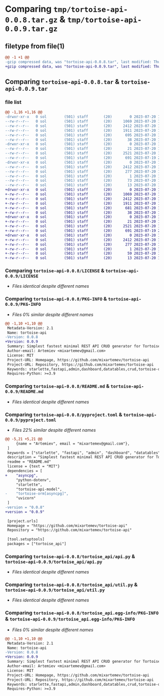 # Comparing `tmp/tortoise-api-0.0.8.tar.gz` & `tmp/tortoise-api-0.0.9.tar.gz`

## filetype from file(1)

```diff
@@ -1 +1 @@
-gzip compressed data, was "tortoise-api-0.0.8.tar", last modified: Thu Jul 20 18:36:00 2023, max compression
+gzip compressed data, was "tortoise-api-0.0.9.tar", last modified: Thu Jul 20 18:57:06 2023, max compression
```

## Comparing `tortoise-api-0.0.8.tar` & `tortoise-api-0.0.9.tar`

### file list

```diff
@@ -1,16 +1,16 @@
-drwxr-xr-x   0 sol        (501) staff       (20)        0 2023-07-20 18:36:00.200544 tortoise-api-0.0.8/
--rw-r--r--   0 sol        (501) staff       (20)     1069 2023-07-20 16:06:42.000000 tortoise-api-0.0.8/LICENSE
--rw-r--r--   0 sol        (501) staff       (20)     2412 2023-07-20 18:36:00.200252 tortoise-api-0.0.8/PKG-INFO
--rw-r--r--   0 sol        (501) staff       (20)     1911 2023-07-20 16:15:02.000000 tortoise-api-0.0.8/README.md
--rw-r--r--   0 sol        (501) staff       (20)      695 2023-07-20 18:32:45.000000 tortoise-api-0.0.8/pyproject.toml
--rw-r--r--   0 sol        (501) staff       (20)       38 2023-07-20 18:36:00.200617 tortoise-api-0.0.8/setup.cfg
-drwxr-xr-x   0 sol        (501) staff       (20)        0 2023-07-20 18:36:00.198330 tortoise-api-0.0.8/tortoise_api/
--rw-r--r--   0 sol        (501) staff       (20)       21 2023-07-20 18:33:16.000000 tortoise-api-0.0.8/tortoise_api/__init__.py
--rw-r--r--   0 sol        (501) staff       (20)     2521 2023-07-20 18:22:34.000000 tortoise-api-0.0.8/tortoise_api/api.py
--rw-r--r--   0 sol        (501) staff       (20)      691 2023-07-19 21:44:31.000000 tortoise-api-0.0.8/tortoise_api/util.py
-drwxr-xr-x   0 sol        (501) staff       (20)        0 2023-07-20 18:36:00.199935 tortoise-api-0.0.8/tortoise_api.egg-info/
--rw-r--r--   0 sol        (501) staff       (20)     2412 2023-07-20 18:36:00.000000 tortoise-api-0.0.8/tortoise_api.egg-info/PKG-INFO
--rw-r--r--   0 sol        (501) staff       (20)      277 2023-07-20 18:36:00.000000 tortoise-api-0.0.8/tortoise_api.egg-info/SOURCES.txt
--rw-r--r--   0 sol        (501) staff       (20)        1 2023-07-20 18:36:00.000000 tortoise-api-0.0.8/tortoise_api.egg-info/dependency_links.txt
--rw-r--r--   0 sol        (501) staff       (20)       73 2023-07-20 18:36:00.000000 tortoise-api-0.0.8/tortoise_api.egg-info/requires.txt
--rw-r--r--   0 sol        (501) staff       (20)       13 2023-07-20 18:36:00.000000 tortoise-api-0.0.8/tortoise_api.egg-info/top_level.txt
+drwxr-xr-x   0 sol        (501) staff       (20)        0 2023-07-20 18:57:06.007869 tortoise-api-0.0.9/
+-rw-r--r--   0 sol        (501) staff       (20)     1069 2023-07-20 16:06:42.000000 tortoise-api-0.0.9/LICENSE
+-rw-r--r--   0 sol        (501) staff       (20)     2412 2023-07-20 18:57:06.007633 tortoise-api-0.0.9/PKG-INFO
+-rw-r--r--   0 sol        (501) staff       (20)     1911 2023-07-20 16:15:02.000000 tortoise-api-0.0.9/README.md
+-rw-r--r--   0 sol        (501) staff       (20)      681 2023-07-20 18:56:34.000000 tortoise-api-0.0.9/pyproject.toml
+-rw-r--r--   0 sol        (501) staff       (20)       38 2023-07-20 18:57:06.007928 tortoise-api-0.0.9/setup.cfg
+drwxr-xr-x   0 sol        (501) staff       (20)        0 2023-07-20 18:57:06.005363 tortoise-api-0.0.9/tortoise_api/
+-rw-r--r--   0 sol        (501) staff       (20)       21 2023-07-20 18:33:16.000000 tortoise-api-0.0.9/tortoise_api/__init__.py
+-rw-r--r--   0 sol        (501) staff       (20)     2521 2023-07-20 18:22:34.000000 tortoise-api-0.0.9/tortoise_api/api.py
+-rw-r--r--   0 sol        (501) staff       (20)      691 2023-07-19 21:44:31.000000 tortoise-api-0.0.9/tortoise_api/util.py
+drwxr-xr-x   0 sol        (501) staff       (20)        0 2023-07-20 18:57:06.007350 tortoise-api-0.0.9/tortoise_api.egg-info/
+-rw-r--r--   0 sol        (501) staff       (20)     2412 2023-07-20 18:57:05.000000 tortoise-api-0.0.9/tortoise_api.egg-info/PKG-INFO
+-rw-r--r--   0 sol        (501) staff       (20)      277 2023-07-20 18:57:06.000000 tortoise-api-0.0.9/tortoise_api.egg-info/SOURCES.txt
+-rw-r--r--   0 sol        (501) staff       (20)        1 2023-07-20 18:57:05.000000 tortoise-api-0.0.9/tortoise_api.egg-info/dependency_links.txt
+-rw-r--r--   0 sol        (501) staff       (20)       59 2023-07-20 18:57:05.000000 tortoise-api-0.0.9/tortoise_api.egg-info/requires.txt
+-rw-r--r--   0 sol        (501) staff       (20)       13 2023-07-20 18:57:05.000000 tortoise-api-0.0.9/tortoise_api.egg-info/top_level.txt
```

### Comparing `tortoise-api-0.0.8/LICENSE` & `tortoise-api-0.0.9/LICENSE`

 * *Files identical despite different names*

### Comparing `tortoise-api-0.0.8/PKG-INFO` & `tortoise-api-0.0.9/PKG-INFO`

 * *Files 0% similar despite different names*

```diff
@@ -1,10 +1,10 @@
 Metadata-Version: 2.1
 Name: tortoise-api
-Version: 0.0.8
+Version: 0.0.9
 Summary: Simplest fastest minimal REST API CRUD generator for Tortoise ORM models
 Author-email: Artemiev <mixartemev@gmail.com>
 License: MIT
 Project-URL: Homepage, https://github.com/mixartemev/tortoise-api
 Project-URL: Repository, https://github.com/mixartemev/tortoise-api
 Keywords: starlette,fastapi,admin,dashboard,datatables,crud,tortoise-orm,ASGI-admin
 Requires-Python: >=3.9
```

### Comparing `tortoise-api-0.0.8/README.md` & `tortoise-api-0.0.9/README.md`

 * *Files identical despite different names*

### Comparing `tortoise-api-0.0.8/pyproject.toml` & `tortoise-api-0.0.9/pyproject.toml`

 * *Files 22% similar despite different names*

```diff
@@ -5,21 +5,21 @@
     {name = "Artemiev", email = "mixartemev@gmail.com"},
 ]
 keywords = ["starlette", "fastapi", "admin", "dashboard", "datatables", "crud", "tortoise-orm", "ASGI-admin"]
 description = "Simplest fastest minimal REST API CRUD generator for Tortoise ORM models"
 readme = "README.md"
 license = {text = "MIT"}
 dependencies = [
+    "asyncpg",
     "python-dotenv",
     "starlette",
     "tortoise-api-model",
-    "tortoise-orm[asyncpg]",
     "uvicorn"
 ]
-version = "0.0.8"
+version = "0.0.9"
 
 [project.urls]
 Homepage = "https://github.com/mixartemev/tortoise-api"
 Repository = "https://github.com/mixartemev/tortoise-api"
 
 [tool.setuptools]
 packages = ["tortoise_api"]
```

### Comparing `tortoise-api-0.0.8/tortoise_api/api.py` & `tortoise-api-0.0.9/tortoise_api/api.py`

 * *Files identical despite different names*

### Comparing `tortoise-api-0.0.8/tortoise_api/util.py` & `tortoise-api-0.0.9/tortoise_api/util.py`

 * *Files identical despite different names*

### Comparing `tortoise-api-0.0.8/tortoise_api.egg-info/PKG-INFO` & `tortoise-api-0.0.9/tortoise_api.egg-info/PKG-INFO`

 * *Files 0% similar despite different names*

```diff
@@ -1,10 +1,10 @@
 Metadata-Version: 2.1
 Name: tortoise-api
-Version: 0.0.8
+Version: 0.0.9
 Summary: Simplest fastest minimal REST API CRUD generator for Tortoise ORM models
 Author-email: Artemiev <mixartemev@gmail.com>
 License: MIT
 Project-URL: Homepage, https://github.com/mixartemev/tortoise-api
 Project-URL: Repository, https://github.com/mixartemev/tortoise-api
 Keywords: starlette,fastapi,admin,dashboard,datatables,crud,tortoise-orm,ASGI-admin
 Requires-Python: >=3.9
```

